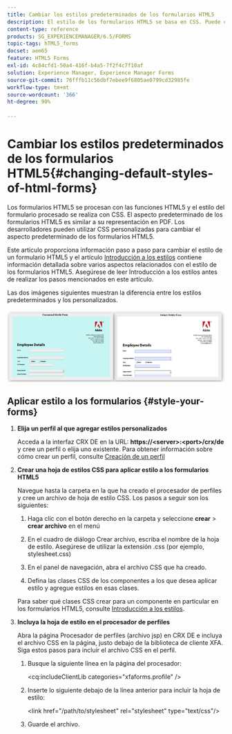 ```yaml
---
title: Cambiar los estilos predeterminados de los formularios HTML5
description: El estilo de los formularios HTML5 se basa en CSS. Puede cambiar los estilos predeterminados del formulario.
content-type: reference
products: SG_EXPERIENCEMANAGER/6.5/FORMS
topic-tags: hTML5_forms
docset: aem65
feature: HTML5 Forms
exl-id: 4c84cfd1-50a4-416f-b4a5-7f2f4c7f10af
solution: Experience Manager, Experience Manager Forms
source-git-commit: 76fffb11c56dbf7ebee9f6805ae0799cd32985fe
workflow-type: tm+mt
source-wordcount: '366'
ht-degree: 90%

---
```


# Cambiar los estilos predeterminados de los formularios HTML5{#changing-default-styles-of-html-forms}

Los formularios HTML5 se procesan con las funciones HTML5 y el estilo del formulario procesado se realiza con CSS. El aspecto predeterminado de los formularios HTML5 es similar a su representación en PDF. Los desarrolladores pueden utilizar CSS personalizadas para cambiar el aspecto predeterminado de los formularios HTML5.

Este artículo proporciona información paso a paso para cambiar el estilo de un formulario HTML5 y el artículo [Introducción a los estilos](/help/forms/using/css-styles.md) contiene información detallada sobre varios aspectos relacionados con el estilo de los formularios HTML5. Asegúrese de leer Introducción a los estilos antes de realizar los pasos mencionados en este artículo.

Las dos imágenes siguientes muestran la diferencia entre los estilos predeterminados y los personalizados.

![picture-002-small](assets/pictures-002-small.png)

## Aplicar estilo a los formularios {#style-your-forms}

1. **Elija un perfil al que agregar estilos personalizados**

   Acceda a la interfaz CRX DE en la URL: **https://&lt;server>:&lt;port>/crx/de** y cree un perfil o elija uno existente. Para obtener información sobre cómo crear un perfil, consulte [Creación de un perfil](/help/forms/using/custom-profile.md)

1. **Crear una hoja de estilos CSS para aplicar estilo a los formularios HTML5**

   Navegue hasta la carpeta en la que ha creado el procesador de perfiles y cree un archivo de hoja de estilo CSS. Los pasos a seguir son los siguientes:

   1. Haga clic con el botón derecho en la carpeta y seleccione **crear** > **crear archivo** en el menú

   1. En el cuadro de diálogo Crear archivo, escriba el nombre de la hoja de estilo. Asegúrese de utilizar la extensión .css (por ejemplo, stylesheet.css)
   1. En el panel de navegación, abra el archivo CSS que ha creado.
   1. Defina las clases CSS de los componentes a los que desea aplicar estilo y agregue estilos en esas clases.

   Para saber qué clases CSS crear para un componente en particular en los formularios HTML5, consulte [Introducción a los estilos](/help/forms/using/css-styles.md).

1. **Incluya la hoja de estilo en el procesador de perfiles**

   Abra la página Procesador de perfiles (archivo jsp) en CRX DE e incluya el archivo CSS en la página, justo debajo de la biblioteca de cliente XFA. Siga estos pasos para incluir el archivo CSS en el perfil.

   1. Busque la siguiente línea en la página del procesador:

      &lt;cq:includeClientLib categories=&quot;xfaforms.profile&quot; />

   1. Inserte lo siguiente debajo de la línea anterior para incluir la hoja de estilo:

      &lt;link href=&quot;/path/to/stylesheet&quot; rel=&quot;stylesheet&quot; type=&quot;text/css&quot;/>

   1. Guarde el archivo.
